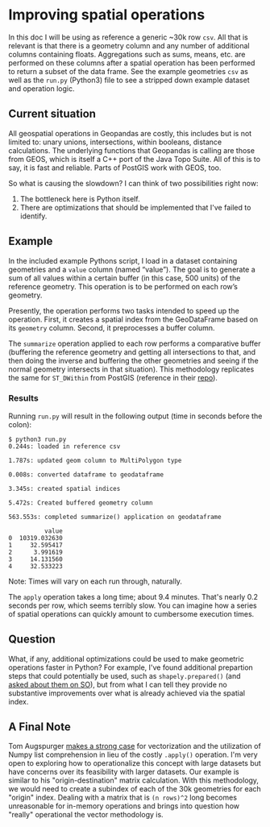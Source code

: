 # Improving spatial operations
In this doc I will be using as reference a generic ~30k row `csv`. All that is relevant is that there is a geometry column and any number of additional columns containing floats. Aggregations such as sums, means, etc. are performed on these columns after a spatial operation has been performed to return a subset of the data frame. See the example geometries `csv` as well as the `run.py` (Python3) file to see a stripped down example dataset and operation logic.

## Current situation
All geospatial operations in Geopandas are costly, this includes but is not limited to: unary unions, intersections, within booleans, distance calculations. The underlying functions that Geopandas is calling are those from GEOS, which is itself a C++ port of the Java Topo Suite. All of this is to say, it is fast and reliable. Parts of PostGIS work with GEOS, too.

So what is causing the slowdown? I can think of two possibilities right now:

1. The bottleneck here is Python itself.
2. There are optimizations that should be implemented that I've failed to identify.

## Example
In the included example Pythons script, I load in a dataset containing geometries and a `value` column (named “value”). The goal is to generate a sum of all values within a certain buffer (in this case, 500 units) of the reference geometry. This operation is to be performed on each row’s geometry.

Presently, the operation performs two tasks intended to speed up the operation. First, it creates a spatial index from the GeoDataFrame based on its `geometry` column. Second, it preprocesses a buffer column.

The `summarize` operation applied to each row performs a comparative buffer (buffering the reference geometry and getting all intersections to that, and then doing the inverse and buffering the other geometries and seeing if the normal geometry intersects in that situation). This methodology replicates the same for `ST_DWithin` from PostGIS (reference in their [repo](https://github.com/postgis/postgis/blob/c0998a4e638048196a6abfab1504eca6b1a1462f/postgis/geography.sql.in#L550)).

### Results
Running `run.py` will result in the following output (time in seconds before the colon):
```
$ python3 run.py
0.244s: loaded in reference csv

1.787s: updated geom column to MultiPolygon type

0.008s: converted dataframe to geodataframe

3.345s: created spatial indices

5.472s: Created buffered geometry column

563.553s: completed summarize() application on geodataframe

          value
0  10319.032630
1     32.595417
2      3.991619
3     14.131560
4     32.533223
```
Note: Times will vary on each run through, naturally.

The `apply` operation takes a long time; about 9.4 minutes. That's nearly 0.2 seconds per row, which seems terribly slow. You can imagine how a series of spatial operations can quickly amount to cumbersome execution times.

## Question
What, if any, additional optimizations could be used to make geometric operations faster in Python? For example, I've found additional prepartion steps that could potentially be used, such as `shapely.prepared()` (and [asked about them on SO](http://stackoverflow.com/questions/42232601/r-tree-v-shapely-prepared-when-comparing-geometries)), but from what I can tell they provide no substantive improvements over what is already achieved via the spatial index.

## A Final Note
Tom Augspurger [makes a strong case](https://tomaugspurger.github.io/modern-4-performance.html) for vectorization and the utilization of Numpy list comprehension in lieu of the costly `.apply()` operation. I'm very open to exploring how to operationalize this concept with large datasets but have concerns over its feasibility with larger datasets. Our example is similar to his "origin-destination" matrix calculation. With this methodology, we would need to create a subindex of each of the 30k geometries for each "origin" index. Dealing with a matrix that is `(n rows)^2` long becomes unreasonable for in-memory operations and brings into question how "really" operational the vector methodology is.

